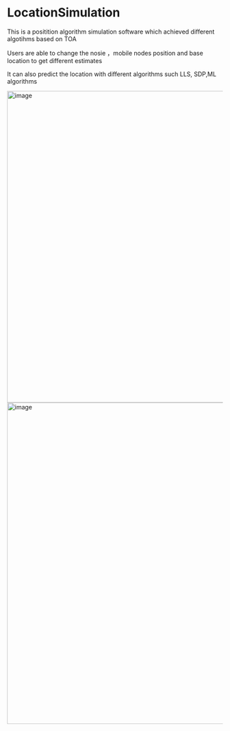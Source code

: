 # LocationSimulation

This is a positition algorithm simulation software which achieved different algotihms based on TOA

Users are able to change the nosie ，mobile nodes position and base location to get different estimates

It can also predict the location with different algorithms such LLS, SDP,ML algorithms

<img width="727" alt="image" src="https://github.com/zy12347/LocationSimulation/assets/77594208/d05ea526-ea12-4870-ac33-ed015359ee89">
<img width="750" alt="image" src="https://github.com/zy12347/LocationSimulation/assets/77594208/97ea86b5-c0d0-4dba-a885-8c7f92defff3">
